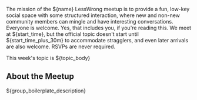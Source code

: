 The mission of the ${name} LessWrong meetup is to provide a fun, low-key social space with
some structured interaction, where new and non-new community members can mingle and have interesting
conversations. Everyone is welcome. Yes, that includes you, if you're reading this. We meet at
${start_time}, but the official topic doesn't start until ${start_time_plus_30m} to accommodate
stragglers, and even later arrivals are also welcome. RSVPs are never required.

This week's topic is ${topic_body}

## About the Meetup ##

${group_boilerplate_description}
